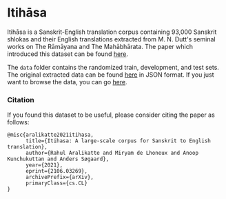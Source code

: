 # Itihāsa

Itihāsa is a Sanskrit-English translation corpus containing 93,000 Sanskrit shlokas and their English translations extracted from M. N. Dutt's seminal works on The Rāmāyana and The Mahābhārata. The paper which introduced this dataset can be found [here](https://arxiv.org/abs/2106.03269). 

The `data` folder contains the randomized train, development, and test sets. The original extracted data can be found [here](https://github.com/rahular/itihasa/tree/gh-pages/res) in JSON format. If you just want to browse the data, you can go [here](http://rahular.com/itihasa/).

### Citation
If you found this dataset to be useful, please consider citing the paper as follows:
```
@misc{aralikatte2021itihasa,
      title={Itihasa: A large-scale corpus for Sanskrit to English translation}, 
      author={Rahul Aralikatte and Miryam de Lhoneux and Anoop Kunchukuttan and Anders Søgaard},
      year={2021},
      eprint={2106.03269},
      archivePrefix={arXiv},
      primaryClass={cs.CL}
}
```
